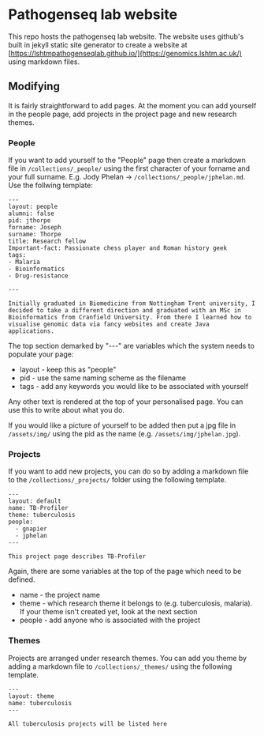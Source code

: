 # Pathogenseq lab website

This repo hosts the pathogenseq lab website.
The website uses github's built in jekyll static site generator to create a website at [https://lshtmpathogenseqlab.github.io/](https://genomics.lshtm.ac.uk/) using markdown files.

## Modifying

It is fairly straightforward to add pages. At the moment you can add yourself in the people page, add projects in the project page and new research themes.

### People

If you want to add yourself to the "People" page then create a markdown file in `/collections/_people/` using the first character of your forname and your full surname. E.g. Jody Phelan -> `/collections/_people/jphelan.md`. Use the follwing template:

```
--- 
layout: people
alumni: false
pid: jthorpe
forname: Joseph
surname: Thorpe 
title: Research fellow 
Important-fact: Passionate chess player and Roman history geek 
tags:   
- Malaria
- Bioinformatics   
- Drug-resistance 

---

Initially graduated in Biomedicine from Nottingham Trent university, I decided to take a different direction and graduated with an MSc in Bioinformatics from Cranfield University. From there I learned how to visualise genomic data via fancy websites and create Java applications.

```
The top section demarked by "---" are variables which the system needs to populate your page:
 - layout - keep this as "people"
 - pid - use the same naming scheme as the filename
 - tags - add any keywords you would like to be associated with yourself

Any other text is rendered at the top of your personalised page. You can use this to write about what you do.

If you would like a picture of yourself to be added then put a jpg file in `/assets/img/` using the pid as the name (e.g. `/assets/img/jphelan.jpg`).

### Projects

If you want to add new projects, you can do so by adding a markdown file to the `/collections/_projects/` folder using the following template.

```
---
layout: default
name: TB-Profiler
theme: tuberculosis
people:
  - gnapier
  - jphelan
---

This project page describes TB-Profiler
```

Again, there are some variables at the top of the page which need to be defined. 
 - name - the project name
 - theme - which research theme it belongs to (e.g. tuberculosis, malaria). If your theme isn't created yet, look at the next section
 - people - add anyone who is associated with the project

### Themes

Projects are arranged under research themes. You can add you theme by adding a markdown file to `/collections/_themes/` using the following template.

```
---
layout: theme
name: tuberculosis
---

All tuberculosis projects will be listed here

```
